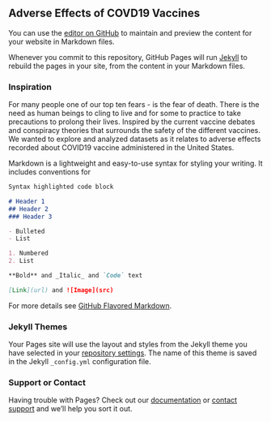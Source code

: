 ## Adverse Effects of COVD19 Vaccines

You can use the [editor on GitHub](https://github.com/SMcinnis1/Adverse-Effect/edit/gh-pages/index.md) to maintain and preview the content for your website in Markdown files.

Whenever you commit to this repository, GitHub Pages will run [Jekyll](https://jekyllrb.com/) to rebuild the pages in your site, from the content in your Markdown files.

### Inspiration 

For many people one of our top ten fears - is the fear of death.  There is the need as human beings to cling to live and for some to practice to take precautions to prolong their lives. Inspired by the current vaccine debates and conspiracy theories that surrounds the safety of the different vaccines. We wanted to explore and   analyzed datasets as it relates to adverse effects recorded about COVID19 vaccine administered in the United States.

Markdown is a lightweight and easy-to-use syntax for styling your writing. It includes conventions for

```markdown
Syntax highlighted code block

# Header 1
## Header 2
### Header 3

- Bulleted
- List

1. Numbered
2. List

**Bold** and _Italic_ and `Code` text

[Link](url) and ![Image](src)
```

For more details see [GitHub Flavored Markdown](https://guides.github.com/features/mastering-markdown/).

### Jekyll Themes

Your Pages site will use the layout and styles from the Jekyll theme you have selected in your [repository settings](https://github.com/SMcinnis1/Adverse-Effect/settings/pages). The name of this theme is saved in the Jekyll `_config.yml` configuration file.

### Support or Contact

Having trouble with Pages? Check out our [documentation](https://docs.github.com/categories/github-pages-basics/) or [contact support](https://support.github.com/contact) and we’ll help you sort it out.
